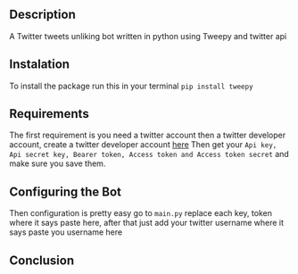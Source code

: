 ## Description

A Twitter tweets unliking bot written in python using Tweepy and twitter api

## Instalation
To install the package run this in your terminal
`pip install tweepy`

## Requirements
The first requirement is you need a twitter account then a twitter developer account, create a twitter developer account [here](https://developer.twitter.com/)
Then get your ` Api key, Api secret key, Bearer token, Access token and Access token secret ` and make sure you save them.

## Configuring the Bot
Then configuration is pretty easy go to `main.py` replace each key, token where it says paste here, after that just add your twitter username where it says paste you username here 

## Conclusion
